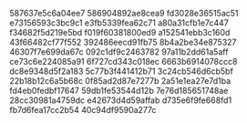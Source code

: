 587637e5c6a04ee7
586904892ae8cea9
fd3028e36515ac51
e73156593c3bc9c1
e3fb5339fea62c71
a80a31cfb1e7c447
f34682f5d219e5bd
f019f60381800ed9
a152541ebb3c160d
43f66482cf77f552
392486eecd91fb75
8b4a2be34e875327
46307f7e699da67c
092c1df9c2463782
97a11b2dd61a5aff
ce73c6e224085a91
6f727cd343c018ec
6663b6914078ccc8
dc8e9348d5f2a183
5c77b3f441412b71
3c24cb546d6cb5bf
22b18b12c6a5b68c
0f85ad2d87e7277b
2a51e1ea27e7d1ba
fd4eb0fedbf17647
59db1fe53544d12b
7e76d185651748ae
28cc30981a4759dc
e42673d4d59affab
d735e6f9fe668fd1
fb7d6fea17cc2b54
40c94df9590a277c
